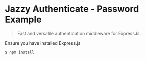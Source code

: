 # Jazzy Authenticate - Password Example
> Fast and versatile authentication middleware for ExpressJs.

Ensure you have installed Express.js

```sh
$ npm install
```